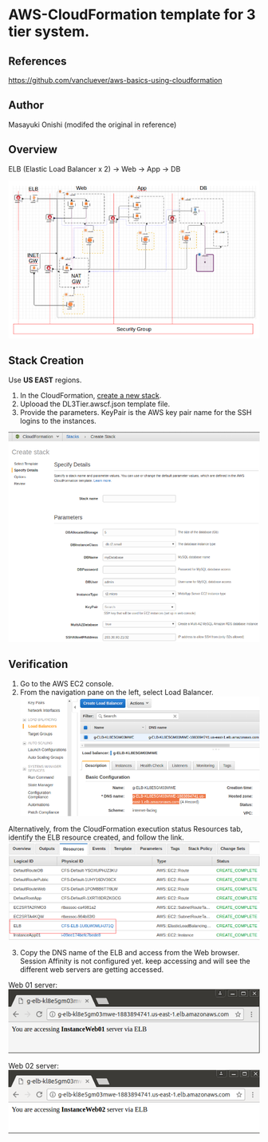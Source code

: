 # AWS-CloudFormation template for 3 tier system.

References
---------------------
https://github.com/vancluever/aws-basics-using-cloudformation

Author
---------------------
Masayuki Onishi (modifed the original in reference)

Overview
---------------------
ELB (Elastic Load Balancer x 2) -> Web -> App -> DB

![alt text](https://github.com/oonisim/AWS-CloudFormation/blob/master/snapshots/DL.png)

Stack Creation
---------------------
Use **US EAST** regions.

1. In the CloudFormation, [create a new stack](https://us-east-2.console.aws.amazon.com/cloudformation/home?region=us-east-2#/stacks/new).
2. Uplooad the DL3Tier.awscf.json template file.
3. Provide the parameters. KeyPair is the AWS key pair name for the SSH logins to the instances.

![alt text](https://github.com/oonisim/AWS-CloudFormation/blob/master/snapshots/DL.parameters.png)


Verification
---------------------
1. Go to the AWS EC2 console.
2. From the navigation pane on the left, select Load Balancer.
![](https://github.com/oonisim/AWS-CloudFormation/blob/master/snapshots/ELBDNS.png)

Alternatively, from the CloudFormation execution status Resources tab, identify the ELB resource created, and follow the link.
![](https://github.com/oonisim/AWS-CloudFormation/blob/master/snapshots/CF.Status.Resources.png)

3. Copy the DNS name of the ELB and access from the Web browser.
Session Affinity is not configured yet. keep accessing and will see the different web servers are getting accessed.

Web 01 server:
![](https://github.com/oonisim/AWS-CloudFormation/blob/master/snapshots/ELB2Web01.png)

Web 02 server:
![](https://github.com/oonisim/AWS-CloudFormation/blob/master/snapshots/ELB2Web02.png)
